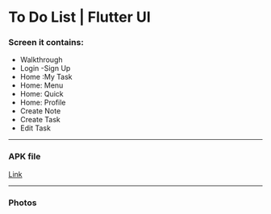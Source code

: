 <h1>
        To Do List | Flutter UI
    </h1>
    <h3>
        Screen it contains:
    </h3>
    <ul>
        <li>
            Walkthrough
        </li>
        <li>
            Login -Sign Up
        </li>
        <li>
            Home :My Task
        </li>
        <li>
            Home: Menu
        </li>
        <li>
            Home: Quick
        </li>
        <li>
            Home: Profile
        </li>
        <li>
            Create Note
        </li>
        <li>
            Create Task
        </li>
        <li>
            Edit Task
        </li>
    </ul>
    <hr>
    <h3> APK file </h3>
    <a href="https://drive.google.com/file/d/1yp9j6XIEQJuqCMI-cTbi-DfPoC_QxJ6g/view?usp=sharing">Link</a>
    <hr>
    <h3> Photos </h3>
    <img src="https://raw.githubusercontent.com/Tu98-math/todolist/master/img/EP-01.png" alt="">
    <img src="https://raw.githubusercontent.com/Tu98-math/todolist/master/img/EP-02.png" alt="">
    <img src="https://raw.githubusercontent.com/Tu98-math/todolist/master/img/EP-03.png" alt="">
    <img src="https://raw.githubusercontent.com/Tu98-math/todolist/master/img/EP-04.png" alt="">
    <img src="https://raw.githubusercontent.com/Tu98-math/todolist/master/img/EP-05.png" alt="">
    <img src="https://raw.githubusercontent.com/Tu98-math/todolist/master/img/EP-06.png" alt="">
    <img src="https://raw.githubusercontent.com/Tu98-math/todolist/master/img/EP-07.png" alt="">
    <img src="https://raw.githubusercontent.com/Tu98-math/todolist/master/img/EP-08.png" alt="">
    <img src="https://raw.githubusercontent.com/Tu98-math/todolist/master/img/EP-09.png" alt="">
